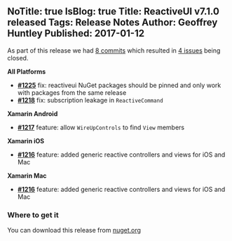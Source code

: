 NoTitle: true
IsBlog: true
Title: ReactiveUI v7.1.0 released
Tags: Release Notes
Author: Geoffrey Huntley
Published: 2017-01-12
---

<!--excerpt-->

As part of this release we had [8 commits](https://github.com/reactiveui/reactiveui/compare/7.0.0...7.1.0) which resulted in [4 issues](https://github.com/reactiveui/ReactiveUI/issues?milestone=5&state=closed) being closed.

**All Platforms**
- [**#1225**](https://github.com/reactiveui/ReactiveUI/pull/1225)  fix: reactiveui NuGet packages should be pinned and only work with packages from the same release
- [**#1218**](https://github.com/reactiveui/ReactiveUI/pull/1218) fix: subscription leakage in `ReactiveCommand`

**Xamarin Android**
- [**#1217**](https://github.com/reactiveui/ReactiveUI/pull/1217) feature: allow `WireUpControls` to find `View` members

**Xamarin iOS**
- [**#1216**](https://github.com/reactiveui/ReactiveUI/pull/1216) feature: added generic reactive controllers and views for iOS and Mac

**Xamarin Mac**
- [**#1216**](https://github.com/reactiveui/ReactiveUI/pull/1216) feature: added generic reactive controllers and views for iOS and Mac

### Where to get it

You can download this release from [nuget.org](https://www.nuget.org/packages/reactiveui/7.1.0)
